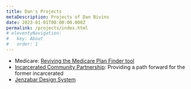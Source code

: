 ```yaml
---
title: Dan's Projects
metaDescription: Projects of Dan Bivins
date: 2023-01-01T00:00:00.000Z
permalink: /projects/index.html
# eleventyNavigation:
#   key: About
#   order: 1
---
```


- Medicare: [Reviving the Medicare Plan Finder tool](/projects/mgov/) 
- [Incarcerated Community Partnership](/projects/partner/):  Providing a path forward for the former incarcerated
- [Jenzabar Design System](/projects/jenzabar/)